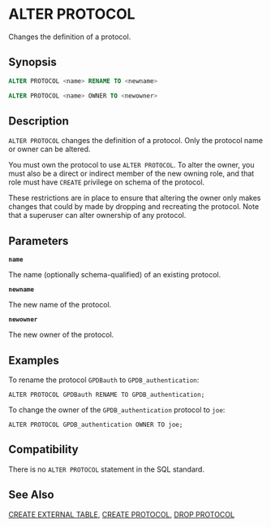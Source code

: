 # ALTER PROTOCOL

Changes the definition of a protocol.

## Synopsis

```sql
ALTER PROTOCOL <name> RENAME TO <newname>

ALTER PROTOCOL <name> OWNER TO <newowner>
```

## Description

`ALTER PROTOCOL` changes the definition of a protocol. Only the protocol name or owner can be altered.

You must own the protocol to use `ALTER PROTOCOL`. To alter the owner, you must also be a direct or indirect member of the new owning role, and that role must have `CREATE` privilege on schema of the protocol.

These restrictions are in place to ensure that altering the owner only makes changes that could by made by dropping and recreating the protocol. Note that a superuser can alter ownership of any protocol.

## Parameters

**`name`**

The name (optionally schema-qualified) of an existing protocol.

**`newname`**

The new name of the protocol.

**`newowner`**

The new owner of the protocol.

## Examples

To rename the protocol `GPDBauth` to `GPDB_authentication`:

```
ALTER PROTOCOL GPDBauth RENAME TO GPDB_authentication;
```

To change the owner of the `GPDB_authentication` protocol to `joe`:

```
ALTER PROTOCOL GPDB_authentication OWNER TO joe;
```

## Compatibility

There is no `ALTER PROTOCOL` statement in the SQL standard.

## See Also

[CREATE EXTERNAL TABLE](/docs/sql-statements/sql-statement-create-external-table.md), [CREATE PROTOCOL](/docs/sql-statements/sql-statement-create-protocol.md), [DROP PROTOCOL](/docs/sql-statements/sql-statement-drop-protocol.md)



